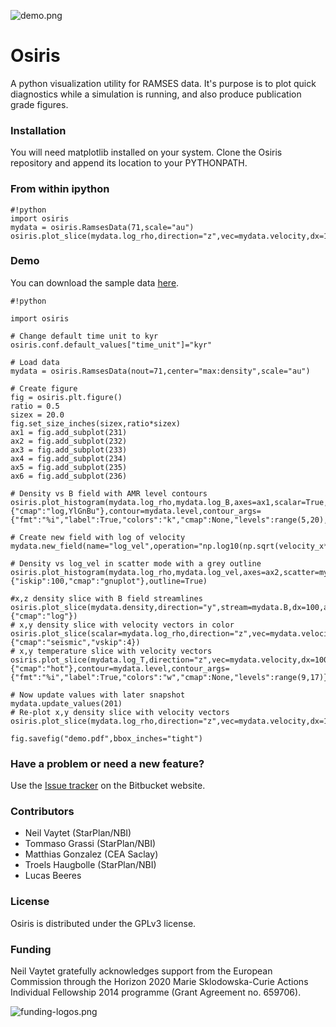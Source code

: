 ![demo.png](https://bitbucket.org/repo/jq5boX/images/2936418214-demo.png)

# Osiris #

A python visualization utility for RAMSES data. It's purpose is to plot quick diagnostics while a simulation is running, and also produce publication grade figures.

### Installation ###

You will need matplotlib installed on your system. Clone the Osiris repository and append its location to your PYTHONPATH.

### From within ipython ###

```
#!python
import osiris
mydata = osiris.RamsesData(71,scale="au")
osiris.plot_slice(mydata.log_rho,direction="z",vec=mydata.velocity,dx=100)
```

### Demo ###

You can download the sample data [here](http://www.nbi.dk/~nvaytet/osiris/ramses_sample_data.tar.gz).

```
#!python

import osiris

# Change default time unit to kyr
osiris.conf.default_values["time_unit"]="kyr"

# Load data
mydata = osiris.RamsesData(nout=71,center="max:density",scale="au")

# Create figure
fig = osiris.plt.figure()
ratio = 0.5
sizex = 20.0
fig.set_size_inches(sizex,ratio*sizex)
ax1 = fig.add_subplot(231)
ax2 = fig.add_subplot(232)
ax3 = fig.add_subplot(233)
ax4 = fig.add_subplot(234)
ax5 = fig.add_subplot(235)
ax6 = fig.add_subplot(236)

# Density vs B field with AMR level contours
osiris.plot_histogram(mydata.log_rho,mydata.log_B,axes=ax1,scalar=True,scalar_args={"cmap":"log,YlGnBu"},contour=mydata.level,contour_args={"fmt":"%i","label":True,"colors":"k","cmap":None,"levels":range(5,20),"cbar":False})

# Create new field with log of velocity
mydata.new_field(name="log_vel",operation="np.log10(np.sqrt(velocity_x**2+velocity_y**2+velocity_z**2))",unit="cm/s",label="log(Velocity)")

# Density vs log_vel in scatter mode with a grey outline
osiris.plot_histogram(mydata.log_rho,mydata.log_vel,axes=ax2,scatter=mydata.log_T,scatter_args={"iskip":100,"cmap":"gnuplot"},outline=True)

#x,z density slice with B field streamlines
osiris.plot_slice(mydata.density,direction="y",stream=mydata.B,dx=100,axes=ax3,scalar_args={"cmap":"log"})
# x,y density slice with velocity vectors in color
osiris.plot_slice(scalar=mydata.log_rho,direction="z",vec=mydata.velocity,dx=100,axes=ax4,vec_args={"cmap":"seismic","vskip":4})
# x,y temperature slice with velocity vectors
osiris.plot_slice(mydata.log_T,direction="z",vec=mydata.velocity,dx=100,axes=ax5,scalar_args={"cmap":"hot"},contour=mydata.level,contour_args={"fmt":"%i","label":True,"colors":"w","cmap":None,"levels":range(9,17)})

# Now update values with later snapshot
mydata.update_values(201)
# Re-plot x,y density slice with velocity vectors
osiris.plot_slice(mydata.log_rho,direction="z",vec=mydata.velocity,dx=100,axes=ax6)

fig.savefig("demo.pdf",bbox_inches="tight")
```

### Have a problem or need a new feature? ###

Use the [Issue tracker](https://bitbucket.org/nvaytet/osiris/issues) on the Bitbucket website.

### Contributors ###

* Neil Vaytet (StarPlan/NBI)
* Tommaso Grassi (StarPlan/NBI)
* Matthias Gonzalez (CEA Saclay)
* Troels Haugbolle (StarPlan/NBI)
* Lucas Beeres

### License

Osiris is distributed under the GPLv3 license.

### Funding

Neil Vaytet gratefully acknowledges support from the European Commission through the Horizon 2020 Marie Sklodowska-Curie Actions Individual Fellowship 2014 programme (Grant Agreement no. 659706).

![funding-logos.png](https://bitbucket.org/repo/jq5boX/images/4149355191-funding-logos.png)
